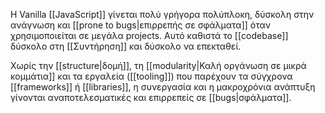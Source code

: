 Η Vanilla [[JavaScript]] γίνεται πολύ γρήγορα πολύπλοκη, δύσκολη στην ανάγνωση και [[prone to bugs|επιρρεπής σε σφάλματα]] όταν χρησιμοποιείται σε μεγάλα projects. Αυτό καθιστά το [[codebase]] δύσκολο στη [[Συντήρηση]] και δύσκολο να επεκταθεί.

Χωρίς την [[structure|δομή]], τη [[modularity|Καλή οργάνωση σε μικρά κομμάτια]] και τα εργαλεία ([[tooling]]) που παρέχουν τα σύγχρονα [[frameworks]] ή [[libraries]], η συνεργασία και η μακροχρόνια ανάπτυξη γίνονται αναποτελεσματικές και επιρρεπείς σε [[bugs|σφάλματα]].